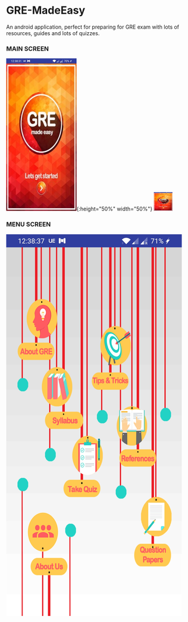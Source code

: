# GRE-MadeEasy
An android application, perfect for preparing for GRE exam with lots of resources, guides and lots of quizzes. 
### MAIN SCREEN
![](Images/screen1.jpg){:height="50%" width="50%"}
<img src="https://github.com/nihalnihalani/GRE-MADE-EASY--ANDROID-APP/blob/master/Images/screen1.jpg" width="50" height="50">
### MENU SCREEN
![](Images/screen2.jpg)
